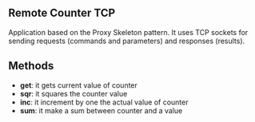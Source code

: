 ## Remote Counter TCP

Application based on the Proxy Skeleton pattern. It uses TCP sockets for sending requests (commands and parameters) and responses (results).

## Methods
* **get**: it gets current value of counter
* **sqr**: it squares the counter value
* **inc**: it increment by one the actual value of counter
* **sum**: it make a sum between counter and a value
